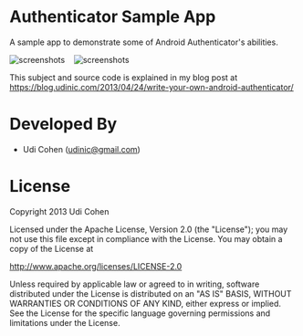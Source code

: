 Authenticator Sample App
========================

A sample app to demonstrate some of Android Authenticator's abilities.

![screenshots](screenshots/sampleapp.png) &nbsp;&nbsp; ![screenshots](screenshots/accounts.png)


This subject and source code is explained in my blog post at https://blog.udinic.com/2013/04/24/write-your-own-android-authenticator/


Developed By
============

* Udi Cohen (udinic@gmail.com)



License
=======

Copyright 2013 Udi Cohen

Licensed under the Apache License, Version 2.0 (the "License");
you may not use this file except in compliance with the License.
You may obtain a copy of the License at

   http://www.apache.org/licenses/LICENSE-2.0

Unless required by applicable law or agreed to in writing, software
distributed under the License is distributed on an "AS IS" BASIS,
WITHOUT WARRANTIES OR CONDITIONS OF ANY KIND, either express or implied.
See the License for the specific language governing permissions and
limitations under the License.
